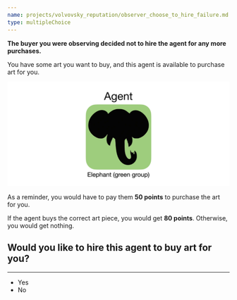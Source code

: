 ```yaml
---
name: projects/volvovsky_reputation/observer_choose_to_hire_failure.md
type: multipleChoice
---
```


**The buyer you were observing decided not to hire the agent for any more purchases.**

You have some art you want to buy, and this agent is available to purchase art for you.

![robot image](projects/volvovsky_reputation/agent_elephant.jpg)

As a reminder, you would have to pay them **50 points** to purchase the art for you.

If the agent buys the correct art piece, you would get **80 points**. Otherwise, you would get nothing.

## Would you like to hire this agent to buy art for you?

---

- Yes
- No
